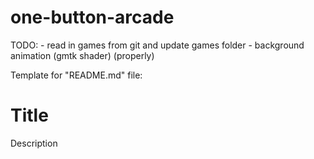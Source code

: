 # one-button-arcade

TODO:
	- read in games from git and update games folder
	- background animation (gmtk shader) (properly)

Template for "README.md" file:
# Title

Description
